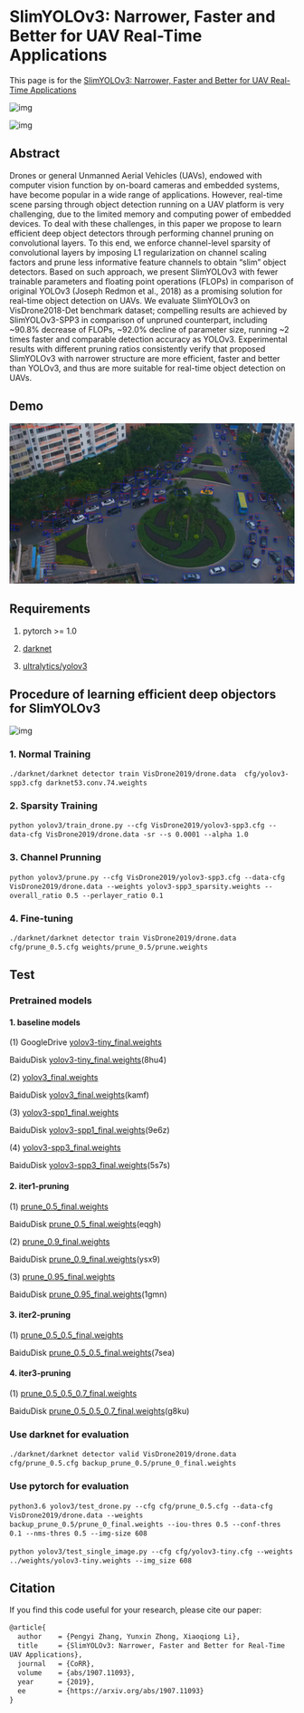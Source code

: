 # SlimYOLOv3: Narrower, Faster and Better for UAV Real-Time Applications

This page is for the [SlimYOLOv3: Narrower, Faster and Better for UAV Real-Time Applications](http://arxiv.org/abs/1907.11093)


![img](./table.jpg)


![img](./metrics.jpg)

## Abstract

Drones or general Unmanned Aerial Vehicles (UAVs), endowed with computer vision function by on-board cameras and embedded systems, have become popular in a wide range of applications. However, real-time scene parsing through object detection running on a UAV platform is very challenging, due to the limited memory and computing power of embedded devices. To deal with these challenges, in this paper we propose to learn efficient deep object detectors through performing channel pruning on convolutional layers. To this end, we enforce channel-level sparsity of convolutional layers by imposing L1 regularization on channel scaling factors and prune less informative feature channels to obtain “slim” object detectors. Based on such approach, we present SlimYOLOv3 with fewer trainable parameters and floating point operations (FLOPs) in comparison of original YOLOv3 (Joseph Redmon et al., 2018) as a promising solution for real-time object detection on UAVs. We evaluate SlimYOLOv3 on VisDrone2018-Det benchmark dataset; compelling results are achieved by SlimYOLOv3-SPP3 in comparison of unpruned counterpart, including ~90.8% decrease of FLOPs, ~92.0% decline of parameter size, running ~2 times faster and comparable detection accuracy as YOLOv3. Experimental results with different pruning ratios consistently verify that proposed SlimYOLOv3 with narrower structure are more efficient, faster and better than YOLOv3, and thus are more suitable for real-time object detection on UAVs.


## Demo

[![asciicast](results/result.jpg)](results/demo.mp4)




## Requirements

1. pytorch >= 1.0

2. [darknet](https://pjreddie.com/darknet/yolo/)

3. [ultralytics/yolov3](https://github.com/ultralytics/yolov3)

## Procedure of learning efficient deep objectors for SlimYOLOv3

![img](./procedure.jpg)


### 1. Normal Training

    ./darknet/darknet detector train VisDrone2019/drone.data  cfg/yolov3-spp3.cfg darknet53.conv.74.weights

### 2. Sparsity Training

    python yolov3/train_drone.py --cfg VisDrone2019/yolov3-spp3.cfg --data-cfg VisDrone2019/drone.data -sr --s 0.0001 --alpha 1.0

### 3. Channel Prunning

    python yolov3/prune.py --cfg VisDrone2019/yolov3-spp3.cfg --data-cfg VisDrone2019/drone.data --weights yolov3-spp3_sparsity.weights --overall_ratio 0.5 --perlayer_ratio 0.1


### 4. Fine-tuning

    ./darknet/darknet detector train VisDrone2019/drone.data  cfg/prune_0.5.cfg weights/prune_0.5/prune.weights


## Test

### Pretrained models

#### 1. baseline models

(1) GoogleDrive [yolov3-tiny_final.weights](https://drive.google.com/open?id=1Wf-vczUgdA-LrqYQE23k5jtOGkX_Hwzd) 

BaiduDisk [yolov3-tiny_final.weights](https://pan.baidu.com/s/11wbny1d7dXpCW2gb0VwQkA)(8hu4) 

(2) [yolov3_final.weights](https://drive.google.com/open?id=1zmbQDverpFYm2D_timtNmmMEIlZUxIMd)

BaiduDisk [yolov3_final.weights](https://pan.baidu.com/s/1J7_IJy5xKnUkRyemz8X9Yg)(kamf)

(3) [yolov3-spp1_final.weights](https://drive.google.com/open?id=1ocImqkS5HgckHQHTfCQAPr0WzZb6V68J)

BaiduDisk [yolov3-spp1_final.weights](https://pan.baidu.com/s/17qLPzopTgziVDmDDsohO2w)(9e6z)

(4) [yolov3-spp3_final.weights](https://drive.google.com/open?id=1A7ow3WdVhUBW5Ai9mf2mvU5Xfqn1FnI2)

BaiduDisk [yolov3-spp3_final.weights](https://pan.baidu.com/s/1uoEwttBmD2a_L3LAui0SyA)(5s7s)



#### 2. iter1-pruning

(1) [prune_0.5_final.weights](https://drive.google.com/open?id=1mLthX9kf1KPAw3Yv3qxUH2Qo6vuEO4PZ)

BaiduDisk [prune_0.5_final.weights](https://pan.baidu.com/s/1Ed7_LptMsWgjKVTuPgvKmg)(eqgh)



(2) [prune_0.9_final.weights](https://drive.google.com/open?id=1FYgCxlvFsu_eFzA8xB4V4da1qwmhFkKH)

BaiduDisk [prune_0.9_final.weights](https://pan.baidu.com/s/1IAkqs7WB1m-8RfmF9wCIEA)(ysx9)

(3) [prune_0.95_final.weights](https://drive.google.com/open?id=1qY2Rp7BO33A046iOLGfu6Sdij5oKBAoY)

BaiduDisk [prune_0.95_final.weights](https://pan.baidu.com/s/1MnQPGv_MAuzqL5G-Saw2Fw)(1gmn)


#### 3. iter2-pruning

(1) [prune_0.5_0.5_final.weights](https://drive.google.com/open?id=1q0xUniQFycnggDAiolQtlDFt-_VEZlQg)


BaiduDisk [prune_0.5_0.5_final.weights](https://pan.baidu.com/s/1arKqSBFx1ib9jQtfzGnoRg)(7sea)

#### 4. iter3-pruning

(1) [prune_0.5_0.5_0.7_final.weights](https://drive.google.com/open?id=1NRchetH5RaiPY0KSfAaDIy6t4DvnAVXr)

BaiduDisk [prune_0.5_0.5_0.7_final.weights](https://pan.baidu.com/s/1h8SQUf-iJE8tQaSuiUmLfg)(g8ku)

### Use darknet for evaluation

    ./darknet/darknet detector valid VisDrone2019/drone.data cfg/prune_0.5.cfg backup_prune_0.5/prune_0_final.weights

### Use pytorch for evaluation

    python3.6 yolov3/test_drone.py --cfg cfg/prune_0.5.cfg --data-cfg VisDrone2019/drone.data --weights backup_prune_0.5/prune_0_final.weights --iou-thres 0.5 --conf-thres 0.1 --nms-thres 0.5 --img-size 608

    python yolov3/test_single_image.py --cfg cfg/yolov3-tiny.cfg --weights ../weights/yolov3-tiny.weights --img_size 608 


## Citation

If you find this code useful for your research, please cite our paper:

```
@article{
  author    = {Pengyi Zhang, Yunxin Zhong, Xiaoqiong Li},
  title     = {SlimYOLOv3: Narrower, Faster and Better for Real-Time UAV Applications},
  journal   = {CoRR},
  volume    = {abs/1907.11093},
  year      = {2019},
  ee        = {https://arxiv.org/abs/1907.11093}
}

```